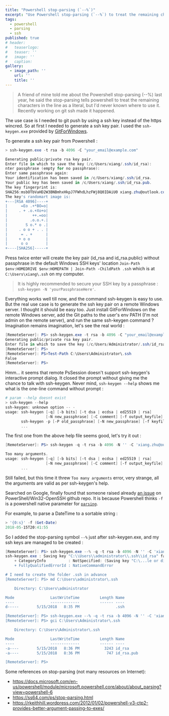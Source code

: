 ```yaml
---
title: "Powershell stop-parsing (`--%`)"
excerpt: "Use Powershell stop-parsing (`--%`) to treat the remaining characters in the line as a literal."
tags:
  - powershell
  - parsing
  - ssh
published: true
# header:
#   teaserlogo:
#   teaser: ''
#   image: ''
#   caption:
gallery:
  - image_path: ''
    url: ''
    title: ''
---
```


> A friend of mine told me about the Powershell stop-parsing (\-\-%) last year, he said the stop-parsing tells powershell to treat the remaining characters in the line as a literal, but I'd never known where to use it. Recently working on git ssh made it happened.

The use case is I needed to git push by using a ssh key instead of the https wincred. So at first I needed to generate a ssh key pair. I used the `ssh-keygen.exe` provided by [GitForWindows](https://copdips.com/2018/05/setting-up-powershell-gallery-and-nuget-gallery-for-powershell.html#use-nuget).

To generate a ssh key pair from Powershell :

```powershell
> ssh-keygen.exe -t rsa -b 4096 -C "your_email@example.com"

Eenerating public/private rsa key pair.
Enter file in which to save the key (/c/Users/xiang/.ssh/id_rsa):
nter passphrase (empty for no passphrase):
Enter same passphrase again:
Your identification has been saved in /c/Users/xiang/.ssh/id_rsa.
Your public key has been saved in /c/Users/xiang/.ssh/id_rsa.pub.
The key fingerprint is:
SHA256:msbOTbVaHD2W3BNBmhxHkpJ7FWhdLhzFWj8Q0IDAiU0 xiang.zhu@outlook.com
The key's randomart image is:
+---[RSA 4096]----+
|      =Eo .+*BO=o|
|     . + .o.+Xo+o|
|           ++.=oo|
|          .o.o.+.|
|        S o.* o .|
|     . o o + . . |
|      = . +      |
|     + o o       |
|      o o        |
+----[SHA256]-----+
```

Press twice enter will create the key pair (id_rsa and id_rsa.public) without passphrase in the default Windows SSH keys' location `Join-Path $env:HOMEDRIVE $env:HOMEPATH | Join-Path -ChildPath .ssh` which is at `C:\Users\xiang\.ssh` on my computer.

> It is highly recommended to secure your SSH key by a passphrase : `ssh-keygen -N 'yourPassphraseHere'`.

Everything works well till now, and the command ssh-keygen is easy to use. But the real use case is to generate the ssh key pair on a remote Windows server. I thought it should be easy too. Just install GitForWindows on the remote Windows server, add the Git paths to the user's env PATH (I'm not admin on the remote server), and run the same ssh-keygen command ? Imagination remains imagination, let's see the real world :

```powershell
[RemoteServer]: PS> ssh-keygen.exe -t rsa -b 4096 -C "your_email@example.com"
Generating public/private rsa key pair.
Enter file in which to save the key (/c/Users/Administrator/.ssh/id_rsa):
[RemoteServer]: PS>
[RemoteServer]: PS>Test-Path C:\Users\Administrator\.ssh
False
[RemoteServer]: PS>
```

Hmm... it seems that remote PsSession doesn't support ssh-keygen's interactive prompt dialog. It closed the prompt without giving me the chance to talk with ssh-keygen. Never mind, `ssh-keygen --help` shows me what is the one-line command without prompt :

```powershell
# param --help doesnt exist
> ssh-keygen --help
ssh-keygen: unknown option -- -
usage: ssh-keygen [-q] [-b bits] [-t dsa | ecdsa | ed25519 | rsa]
                  [-N new_passphrase] [-C comment] [-f output_keyfile]
       ssh-keygen -p [-P old_passphrase] [-N new_passphrase] [-f keyfile]
       ...
```

The first one from the above help file seems good, let's try it out :

```powershell
[RemoteServer]: PS> ssh-keygen -q -t rsa -b 4096 -N '' -C 'xiang.zhu@outlook.com' -f C:\Users\xiang\.ssh\id_rsa

Too many arguments.
usage: ssh-keygen [-q] [-b bits] [-t dsa | ecdsa | ed25519 | rsa]
                  [-N new_passphrase] [-C comment] [-f output_keyfile]
       ...
```

Still failed, but this time it threw `Too many arguments` error, very strange, all the arguments are valid as per ssh-keygen's help.

 Searched on Google, finally found that someone raised already [an issue](https://github.com/PowerShell/Win32-OpenSSH/issues/1017) on PowerShell/Win32-OpenSSH github repo. It is because Powershell thinks `-f` is a powershell native parameter for [`parsing`](https://docs.microsoft.com/en-us/powershell/module/microsoft.powershell.core/about/about_parsing?view=powershell-6).

For example, to parse a DateTime to a sortable string :

```powershell
> '{0:s}' -f (Get-Date)
2018-05-15T20:41:55
```

So I added the stop-parsing symbol `--%` just after ssh-keygen.exe, and my ssh keys are managed to be created :
```powershell
[RemoteServer]: PS> ssh-keygen.exe --% -q -t rsa -b 4096 -N '' -C 'xiang.zhu@outlook.com' -f C:\Users\administrator\.ssh\id_rsa
ssh-keygen.exe : Saving key "C:\\Users\\administrator\\.ssh\\id_rsa" failed: No such file or directory
    + CategoryInfo          : NotSpecified: (Saving key "C:\...le or directory:String) [], RemoteException
    + FullyQualifiedErrorId : NativeCommandError

# I need to create the folder .ssh in advance
[RemoteServer]: PS> md C:\Users\administrator\.ssh

    Directory: C:\Users\administrator

Mode                LastWriteTime         Length Name
----                -------------         ------ ----
d-----        5/15/2018   8:35 PM                .ssh

[RemoteServer]: PS> ssh-keygen.exe --% -q -t rsa -b 4096 -N '' -C 'xiang.zhu@outlook.com' -f C:\Users\administrator\.ssh\id_rsa
[RemoteServer]: PS> gci C:\Users\Administrator\.ssh

    Directory: C:\Users\Administrator\.ssh

Mode                LastWriteTime         Length Name
----                -------------         ------ ----
-a----        5/15/2018   8:36 PM           3243 id_rsa
-a----        5/15/2018   8:36 PM            747 id_rsa.pub

[RemoteServer]: PS>
```

Some references on stop-parsing (not many resources on Internet):

- https://docs.microsoft.com/en-us/powershell/module/microsoft.powershell.core/about/about_parsing?view=powershell-6
- https://ss64.com/ps/stop-parsing.html
- https://rkeithhill.wordpress.com/2012/01/02/powershell-v3-ctp2-provides-better-argument-passing-to-exes/
